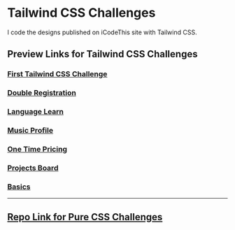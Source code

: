 # Tailwind CSS Challenges
I code the designs published on iCodeThis site with Tailwind CSS.

## Preview Links for Tailwind CSS Challenges
### [First Tailwind CSS Challenge](https://htmlpreview.github.io/?https://github.com/selimbiber/Tailwind-CSS-Challenges/blob/main/FirstTailwindChallenge/public/index.html)
### [Double Registration](https://htmlpreview.github.io/?https://github.com/selimbiber/Tailwind-CSS-Challenges/blob/main/DoubleRegistration/index.html)
### [Language Learn](https://htmlpreview.github.io/?https://github.com/selimbiber/Tailwind-CSS-Challenges/blob/main/LanguageLearn/index.html)
### [Music Profile](https://htmlpreview.github.io/?https://github.com/selimbiber/Tailwind-CSS-Challenges/blob/main/MusicProfile/index.html)
### [One Time Pricing](https://htmlpreview.github.io/?https://github.com/selimbiber/Tailwind-CSS-Challenges/blob/main/OneTimePricing/index.html)
### [Projects Board](https://htmlpreview.github.io/?https://github.com/selimbiber/Tailwind-CSS-Challenges/blob/main/ProjectsBoard/index.html)
### [Basics](https://htmlpreview.github.io/?https://github.com/selimbiber/Tailwind-CSS-Challenges/blob/main/Basics/index.html)
---
## [Repo Link for Pure CSS Challenges](https://github.com/selimbiber/30Day30Project-Pure-CSS-Challenges)
